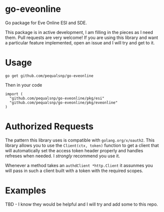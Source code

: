 # go-eveonline
Go package for Eve Online ESI and SDE.

This package is in active development, I am filling in the pieces as I need them.  Pull requests are very welcome!  If you are using this library and want a particular feature implemented, open an issue and I will try and get to it.

# Usage

```
go get github.com/pequalsnp/go-eveonline
```

Then in your code

```
import (
  "github.com/pequalsnp/go-eveonline/pkg/esi"
  "github.com/pequalsnp/go-eveonline/pkg/eveonline"
)
```

# Authorized Requests

The pattern this library uses is compatible with `golang.org/x/oauth2`.  This library allows you to use the `Client(ctx, token)` function to get a client that will automatically set the access token header properly and handles refreses when needed.  I *strongly* recommend you use it.

Whenever a method takes an `authdClient *http.Client` it assunmes you will pass in such a client built with a token with the required scopes.

# Examples

TBD - I know they would be helpful and I will try and add some to this repo.
